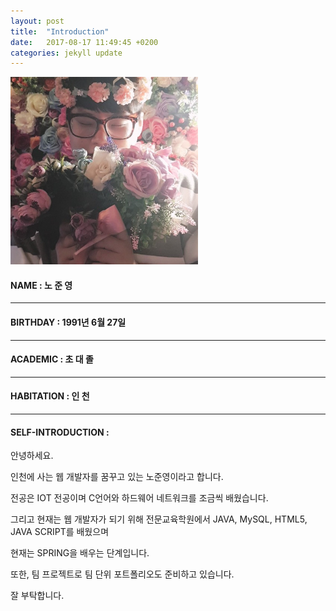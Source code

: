 ```yaml
---
layout: post
title:  "Introduction"
date:   2017-08-17 11:49:45 +0200
categories: jekyll update
---
```


<img src="/assets/1111.jpg" style="width:300px; height:300px;">

#### NAME     : 노 준 영
- - -
#### BIRTHDAY   : 1991년 6월 27일
- - -
#### ACADEMIC   : 초 대 졸
- - -
#### HABITATION : 인 천
- - -
#### SELF-INTRODUCTION :
 
 
안녕하세요. 

인천에 사는 웹 개발자를 꿈꾸고 있는 노준영이라고 합니다.

전공은 IOT 전공이며 C언어와 하드웨어 네트워크를 조금씩 배웠습니다.

그리고 현재는 웹 개발자가 되기 위해 전문교육학원에서 JAVA, MySQL, HTML5, JAVA SCRIPT를 배웠으며 

현재는 SPRING을 배우는 단계입니다.

또한, 팀 프로젝트로 팀 단위 포트폴리오도 준비하고 있습니다.

잘 부탁합니다.